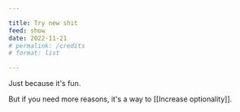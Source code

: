 ```yaml
---

title: Try new shit
feed: show
date: 2022-11-21
# permalink: /credits
# format: list

---
```


Just because it's fun.

But if you need more reasons, it's a way to [[Increase optionality]].